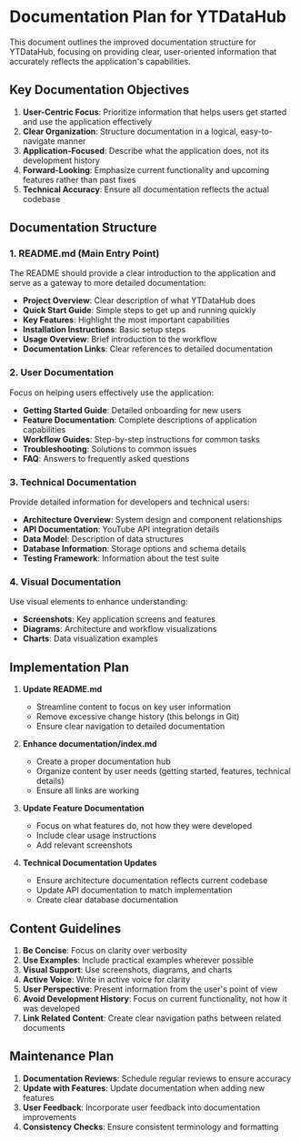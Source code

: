 # Documentation Plan for YTDataHub

This document outlines the improved documentation structure for YTDataHub, focusing on providing clear, user-oriented information that accurately reflects the application's capabilities.

## Key Documentation Objectives

1. **User-Centric Focus**: Prioritize information that helps users get started and use the application effectively
2. **Clear Organization**: Structure documentation in a logical, easy-to-navigate manner
3. **Application-Focused**: Describe what the application does, not its development history
4. **Forward-Looking**: Emphasize current functionality and upcoming features rather than past fixes
5. **Technical Accuracy**: Ensure all documentation reflects the actual codebase

## Documentation Structure

### 1. README.md (Main Entry Point)

The README should provide a clear introduction to the application and serve as a gateway to more detailed documentation:

- **Project Overview**: Clear description of what YTDataHub does
- **Quick Start Guide**: Simple steps to get up and running quickly
- **Key Features**: Highlight the most important capabilities
- **Installation Instructions**: Basic setup steps
- **Usage Overview**: Brief introduction to the workflow
- **Documentation Links**: Clear references to detailed documentation

### 2. User Documentation

Focus on helping users effectively use the application:

- **Getting Started Guide**: Detailed onboarding for new users
- **Feature Documentation**: Complete descriptions of application capabilities
- **Workflow Guides**: Step-by-step instructions for common tasks
- **Troubleshooting**: Solutions to common issues
- **FAQ**: Answers to frequently asked questions

### 3. Technical Documentation

Provide detailed information for developers and technical users:

- **Architecture Overview**: System design and component relationships
- **API Documentation**: YouTube API integration details
- **Data Model**: Description of data structures
- **Database Information**: Storage options and schema details
- **Testing Framework**: Information about the test suite

### 4. Visual Documentation

Use visual elements to enhance understanding:

- **Screenshots**: Key application screens and features
- **Diagrams**: Architecture and workflow visualizations
- **Charts**: Data visualization examples

## Implementation Plan

1. **Update README.md**

   - Streamline content to focus on key user information
   - Remove excessive change history (this belongs in Git)
   - Ensure clear navigation to detailed documentation

2. **Enhance documentation/index.md**

   - Create a proper documentation hub
   - Organize content by user needs (getting started, features, technical details)
   - Ensure all links are working

3. **Update Feature Documentation**

   - Focus on what features do, not how they were developed
   - Include clear usage instructions
   - Add relevant screenshots

4. **Technical Documentation Updates**
   - Ensure architecture documentation reflects current codebase
   - Update API documentation to match implementation
   - Create clear database documentation

## Content Guidelines

1. **Be Concise**: Focus on clarity over verbosity
2. **Use Examples**: Include practical examples wherever possible
3. **Visual Support**: Use screenshots, diagrams, and charts
4. **Active Voice**: Write in active voice for clarity
5. **User Perspective**: Present information from the user's point of view
6. **Avoid Development History**: Focus on current functionality, not how it was developed
7. **Link Related Content**: Create clear navigation paths between related documents

## Maintenance Plan

1. **Documentation Reviews**: Schedule regular reviews to ensure accuracy
2. **Update with Features**: Update documentation when adding new features
3. **User Feedback**: Incorporate user feedback into documentation improvements
4. **Consistency Checks**: Ensure consistent terminology and formatting
